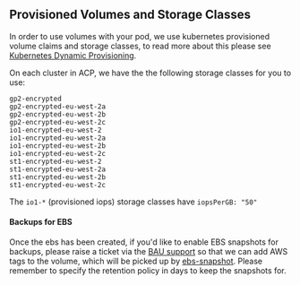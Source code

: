 ## Provisioned Volumes and Storage Classes

In order to use volumes with your pod, we use kubernetes provisioned volume claims and storage classes, to read more about this please see [Kubernetes Dynamic Provisioning](https://kubernetes.io/docs/concepts/storage/dynamic-provisioning/).

On each cluster in ACP, we have the the following storage classes for you to use:

```
gp2-encrypted
gp2-encrypted-eu-west-2a
gp2-encrypted-eu-west-2b
gp2-encrypted-eu-west-2c
io1-encrypted-eu-west-2
io1-encrypted-eu-west-2a
io1-encrypted-eu-west-2b
io1-encrypted-eu-west-2c
st1-encrypted-eu-west-2
st1-encrypted-eu-west-2a
st1-encrypted-eu-west-2b
st1-encrypted-eu-west-2c
```

The `io1-*` (provisioned iops) storage classes have `iopsPerGB: "50"`

#### Backups for EBS

Once the ebs has been created, if you'd like to enable EBS snapshots for backups, please raise a ticket via the [BAU support](https://github.com/UKHomeOffice/application-container-platform-bau) so that we can add AWS tags to the volume, which will be picked up by [ebs-snapshot](https://github.com/UKHomeOffice/docker-ebs-snapshot). Please remember to specify the retention policy in days to keep the snapshots for.

